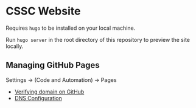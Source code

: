 # CSSC Website

Requires `hugo` to be installed on your local machine.

Run `hugo server` in the root directory of this repository to preview the site locally.

## Managing GitHub Pages

Settings -> (Code and Automation) -> Pages

- [Verifying domain on GitHub](https://docs.github.com/en/pages/configuring-a-custom-domain-for-your-github-pages-site/verifying-your-custom-domain-for-github-pages)
- [DNS Configuration](https://docs.github.com/en/pages/configuring-a-custom-domain-for-your-github-pages-site/managing-a-custom-domain-for-your-github-pages-site)
